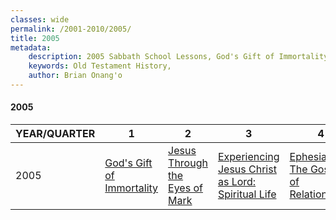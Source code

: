 ```yaml
---
classes: wide
permalink: /2001-2010/2005/
title: 2005
metadata:
    description: 2005 Sabbath School Lessons, God's Gift of Immortality, Jesus Through the Eyes of Mark, Experiencing Jesus Christ as Lord; Spiritual Life, Ephesians; The Gospel of Relationships
    keywords: Old Testament History,
    author: Brian Onang'o
---
```


#### 2005

YEAR/QUARTER |   1  | 2| 3| 4
-------------|------------|---|--|---
2005   |  [God's Gift of Immortality](/2001-2010/2005/quarter1) | [Jesus Through the Eyes of Mark](/2001-2010/2005/quarter2) | [Experiencing Jesus Christ as Lord: Spiritual Life](/2001-2010/2005/quarter3) | [Ephesians: The Gospel of Relationships](/2001-2010/2005/quarter4) |
 
